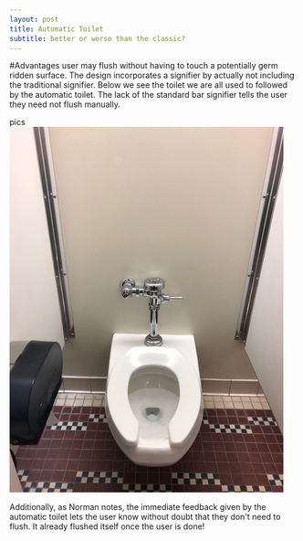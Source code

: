 ```yaml
---
layout: post
title: Automatic Toilet
subtitle: better or worse than the classic?
---
```


#Advantages
user may flush without having to touch a potentially germ ridden surface. The design incorporates a signifier by actually not including the traditional signifier. Below we see the toilet we are all used to followed by the automatic toilet. The lack of the standard bar signifier tells the user they need not flush manually. 

pics
![](tradtoilet.jpg)

Additionally, as Norman notes, the immediate feedback given by the automatic toilet lets the user know without doubt that they don't need to flush. It already flushed itself once the user is done!

